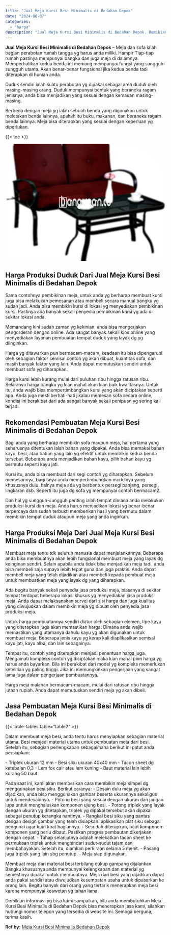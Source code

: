 ```yaml
---
title: "Jual Meja Kursi Besi Minimalis di Bedahan Depok"
date: "2024-08-07"
categories: 
  - "harga"
description: "Jual Meja Kursi Besi Minimalis di Bedahan Depok. Demikian informasi yg bisa kami sampaikan, bila anda membutuhkan Meja Kursi Besi Minimalis di Bedahan Depok..."
---
```


**Jual Meja Kursi Besi Minimalis di Bedahan Depok** – Meja dan sofa ialah bagian perabotan rumah tangga yg harus anda miliki. Hampir Tiap-tiap rumah pastinya mempunyai bangku dan juga meja di dalamnya. Memperhatikan kedua benda ini memang mempunyai fungsi yang sungguh-sungguh utama. Akan benar-benar fungsional jika kedua benda tadi diterapkan di hunian anda.

Duduk sendiri ialah suatu perabotan yg dipakai sebagai area duduk oleh masing-masing orang. Duduk mempunyai bentuk yang beraneka ragam jenisnya, anda bisa menjadikan yang sesuai dengan kemauan masing-masing.

Berbeda dengan meja yg ialah sebuah benda yang digunakan untuk meletakan benda lainnya, apakah itu buku, makanan, dan beraneka ragam benda lainnya. Meja bisa diterapkan yang sesuai dengan keperluan yg diperlukan.

{{< toc >}}

![Jual Meja Kursi Besi Minimalis di Bedahan Depok](/images/jual-meja-besi-murah31.png)

## Harga Produksi Duduk Dari Jual Meja Kursi Besi Minimalis di Bedahan Depok

Sama contohnya pembikinan meja, untuk anda yg berharap membuat kursi juga bisa melakukan pemesanan atau membeli secara manual bangku yg sudah jadi. Anda bisa membikin kursi di lokasi yg menyediakan pembikinan kursi. Pastinya ada banyak sekali penyedia pembikinan kursi yg ada di sekitar lokasi anda.

Memandang kini sudah zaman yg kekinian, anda bisa mengerjakan pengorderan dengan online. Ada sangat banyak sekali kios online yang menyediakan layanan pembuatan tempat duduk yang layak dg yg diinginkan.

Harga yg ditawarkan pun bermacam-macam, keadaan itu bisa dipengaruhi oleh sebagian faktor semisal contoh yg akan dibuat, kuantitas sofa, dan masih banyak faktor yang lain. Anda dapat memutuskan sendiri untuk membuat sofa yg diharapkan.

Harga kursi lebih kurang mulai dari puluhan ribu hingga ratusan ribu. Sekiranya harga bangku yg kian mahal akan kian baik kwalitasnya. Untuk itu, anda wajib bisa mempertimbangkan kursi yang akan diciptakan seperti apa. Anda juga mesti berhati-hati jikalau memesan sofa secara online, kondisi ini berakibat dari ada sangat banyak sekali penipuan yg sering kali terjadi.

## Rekomendasi Pembuatan Meja Kursi Besi Minimalis di Bedahan Depok

Bagi anda yang berharap membikin sofa maupun meja, hal pertama yang seharusnya ditentukan ialah bahan yang dipakai. Anda bisa memakai bahan kayu, besi, atau bahan yang lain yg efektif untuk membikin kedua benda tersebut. Beberapa anda menjadikan bahan kayu, pilih bahan kayu yg bermutu seperti kayu jati.

Kursi itu, anda bisa membuat dari segi contoh yg diharapkan. Sebelum memesannya, bagusnya anda mempertimbangkan modelnya yang khususnya dulu. halnya meja ada yg berbentuk persegi panjang, persegi, lingkaran dsb. Seperti itu juga dg sofa yg mempunyai contoh bermacam2.

Dan hal yg sungguh-sungguh penting ialah tempat dimana anda melakukan produksi kursi dan meja. Anda harus menjadikan lokasi yg benar-benar terpercaya dan sudah terbukti memberikan hasil yang bermutu dalam membikin tempat duduk ataupun meja yang anda inginkan.

## Harga Produksi Meja Dari Jual Meja Kursi Besi Minimalis di Bedahan Depok

Membuat meja tentu tdk seluruh manusia dapat menjalankannya. Beberapa anda bisa membuatnya akan lebih fungsional membuat meja yang layak dg keinginan sendiri. Selain apabila anda tidak bisa menjadikan meja tadi, anda bisa membeli saja supaya lebih tepat guna dan juga praktis. Anda dapat membeli meja yang telah dijadikan atau membeli kepada pembuat meja untuk membuatkan meja yang layak dg yang diharapkan.

Ada begitu banyak sekali penyedia jasa produksi meja, biasanya di sekitar tempat terdapat beberapa lokasi khusus yg menyediakan jasa produksi meja. Anda dapat melaksanakan survei dari sisi harga dan juga kualitas yang diwujudkan dalam membikin meja yg dibuat oleh penyedia jasa produksi meja.

Untuk harga pembuatannya sendiri diatur oleh sebagian elemen, tipe kayu yang diterapkan juga akan memastikan harga. Dimana anda wajib memastikan yang utamanya dahulu kayu yg akan digunakan untuk membuat meja, Beberapa jenis kayu yg kerap kali diaplikasikan semisal kayu jati, kayu alba, dan lain sebagainya.

Tempat itu, contoh yang diterapkan menjadi penentuan harga juga. Mengamati kompleks contoh yg diciptakan maka kian mahal poin harga yg harus anda bayarkan. Bila ini berakibat dari model yg kompleks memerlukan ketelitian yg paling tinggi. Jika ini memungkinkan pengerjaan yang sangat lama juga dalam pengerjaan pembuatannya.

Harga meja malahan bermacam-macam, mulai dari ratusan ribu hingga jutaan rupiah. Anda dapat memutuskan sendiri meja yg akan dibeli.

## Jasa Pembuatan Meja Kursi Besi Minimalis di Bedahan Depok

{{< table-tables table="table2" >}}

Dalam membuat meja besi, anda tentu harus menyiapkan sebagian material utama. Besi menjadi material utama untuk pembuatan meja dari besi. Setelah itu, sebagian perlengkapan sebagaimana berikut ini patut anda persiapkan:

\- Triplek ukuran 12 mm - Besi siku ukuran 40x40 mm - Tacon sheet dg ketebalan 0,3 - Lem fox cair atau lem kuning - Baut material lain lebih kurang 50 baut

Pada saat ini, kami akan memberikan cara membikin meja simpel dg menggunakan besi siku. Berikut caranya: - Desain dulu meja yg akan dijadikan, anda bisa menggunakan gambar beserta ukurannya sekaligus untuk mendesainnya. - Potong besi yang sesuai dengan ukuran dan jangan lupa untuk menghaluskan komponen ujung besi. - Potong triplek yang layak dengan ukuran yg ditetapkan, triplek yg dipakai tersebut akan dipakai sebagai penutup kerangka nantinya. - Rangkai besi siku yang pantas dengan design gambar yang telah disiapkan. aplikasikan plat siku sebagai pengunci agar kuat kuat bagiannya. - Sesudah diterapkan, baut komponen-komponen yang perlu dibaut. Pastikan progres pembautan dikerjakan dengan cepat. - Tahap selanjutnya adalah melekatkan tacon sheet ke permukaan triplek untuk menghindari sudut-sudut tajam dan membahayakan. Setelah itu, diamkan perkiraan selama 5 menit. - Pasang juga triplek yang lain sbg penutup. - Meja siap digunakan.

Membuat meja dari material besi terbilang cukup gampang dijalankan. Bangku khususnya anda mempunyai kelengkapan dan material yg semestinya dipakai untuk membuatnya. Meja dari besi yang dijadikan dapat anda pakai sendiri atau diwujudkan kesempatan usaha untuk dipasarkan ke orang lain. Begitu banyak dari orang yang tertarik menerapkan meja besi karena mempunyai keawetan yg tahan lama.

Demikian informasi yg bisa kami sampaikan, bila anda membutuhkan Meja Kursi Besi Minimalis di Bedahan Depok bisa menerapkan jasa kami, silahkan hubungi nomor telepon yang tersedia di website ini. Semoga berguna, terima kasih.

**Ref by:** [Meja Kursi Besi Minimalis Bedahan Depok](https://id.wikipedia.org/wiki/Meja)
